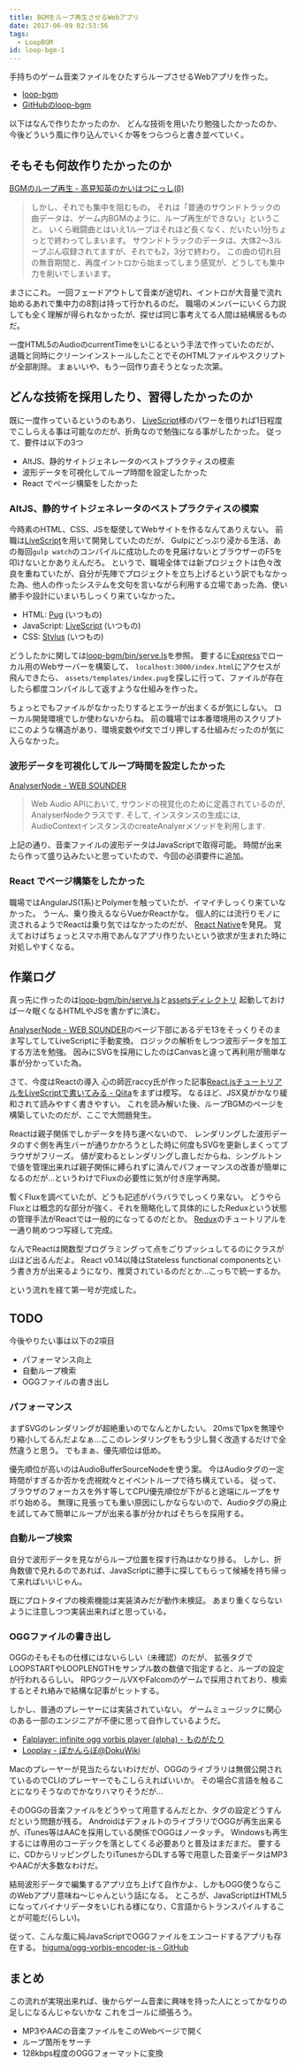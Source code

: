 ```yaml
---
title: BGMをループ再生させるWebアプリ
date: 2017-06-09 02:53:56
tags:
  - LoopBGM
id: loop-bgm-1
---
```


手持ちのゲーム音楽ファイルをひたすらループさせるWebアプリを作った。

- [loop-bgm](http://bgm.sis.jp/)
- [GitHubのloop-bgm](https://github.com/miyabisun/loop-bgm)

以下はなんで作りたかったのか、
どんな技術を用いたり勉強したかったのか、
今後どういう風に作り込んでいくか等をつらつらと書き並べていく。

<!-- more -->

## そもそも何故作りたかったのか

[BGMのループ再生 - 高見知英のかいはつにっし(β)](http://blog.onpu-tamago.net/entry/2014/11/08/232330)

> しかし、それでも集中を阻むもの。
> それは「普通のサウンドトラックの曲データは、ゲーム内BGMのように、ループ再生ができない」ということ。
> いくら戦闘曲とはいえ1ループはそれほど長くなく、だいたい1分ちょっとで終わってしまいます。
> サウンドトラックのデータは、大体2～3ループぶん収録されてますが、それでも2，3分で終わり。
> この曲の切れ目の無音期間と、再度イントロから始まってしまう感覚が、どうしても集中力を削いでしまいます。

まさにこれ。
一回フェードアウトして音楽が途切れ、イントロが大音量で流れ始めるあれで集中力の8割は持って行かれるのだ。
職場のメンバーにいくら力説しても全く理解が得られなかったが、探せば同じ事考えてる人間は結構居るものだ。

一度HTML5のAudioのcurrentTimeをいじるという手法で作っていたのだが、
退職と同時にクリーンインストールしたことでそのHTMLファイルやスクリプトが全部削除。
まぁいいや、もう一回作り直そうとなった次第。

## どんな技術を採用したり、習得したかったのか

既に一度作っているというのもあり、
[LiveScript](http://livescript.net/)様のパワーを借りれば1日程度でこしらえる事は可能なのだが、折角なので勉強になる事がしたかった。
従って、要件は以下の3つ

- AltJS、静的サイトジェネレータのベストプラクティスの模索
- 波形データを可視化してループ時間を設定したかった
- React でページ構築をしたかった

### AltJS、静的サイトジェネレータのベストプラクティスの模索

今時素のHTML、CSS、JSを駆使してWebサイトを作るなんてありえない。
前職は[LiveScript](http://livescript.net/)を用いて開発していたのだが、
Gulpにどっぷり浸かる生活、あの毎回`gulp watch`のコンパイルに成功したのを見届けないとブラウザーのF5を叩けないとかありえんだろ。
というで、職場全体では新プロジェクトは色々改良を重ねていたが、自分が先陣でプロジェクトを立ち上げるという訳でもなかった為、他人の作ったシステムを文句を言いながら利用する立場であった為、使い勝手や設計にいまいちしっくり来ていなかった。

- HTML: [Pug](https://pugjs.org/api/getting-started.html) (いつもの)
- JavaScript: [LiveScript](http://livescript.net/) (いつもの)
- CSS: [Stylus](http://stylus-lang.com/) (いつもの)

どうしたかに関しては[loop-bgm/bin/serve.ls](https://github.com/miyabisun/loop-bgm/blob/master/bin/serve.ls)を参照。
要するに[Express](http://expressjs.com/ja/)でローカル用のWebサーバーを構築して、
`localhost:3000/index.html`にアクセスが飛んできたら、
`assets/templates/index.pug`を探しに行って、ファイルが存在したら都度コンパイルして返すような仕組みを作った。

ちょっとでもファイルがなかったりするとエラーが出まくるが気にしない。
ローカル開発環境でしか使わないからね。
前の職場では本番環境用のスクリプトにこのような構造があり、環境変数やif文でゴリ押しする仕組みだったのが気に入らなかった。

### 波形データを可視化してループ時間を設定したかった

[AnalyserNode - WEB SOUNDER](http://curtaincall.weblike.jp/portfolio-web-sounder/webaudioapi-visualization/draw-wave)

> Web Audio APIにおいて, サウンドの視覚化のために定義されているのが, AnalyserNodeクラスです.
> そして, インスタンスの生成には, AudioContextインスタンスのcreateAnalyerメソッドを利用します.

上記の通り、音楽ファイルの波形データはJavaScriptで取得可能。
時間が出来たら作って盛り込みたいと思っていたので、今回の必須要件に追加。

### React でページ構築をしたかった

職場ではAngularJS(1系)とPolymerを触っていたが、イマイチしっくり来ていなかった。
うーん、乗り換えるならVueかReactかな。
個人的には流行りモノに流されるようでReactは乗り気ではなかったのだが、
[React Native](https://facebook.github.io/react-native/)を発見。
覚えておけばちょっとスマホ用であんなアプリ作りたいという欲求が生まれた時に対処しやすくなる。

## 作業ログ

真っ先に作ったのは[loop-bgm/bin/serve.ls](https://github.com/miyabisun/loop-bgm/blob/master/bin/serve.ls)と[assetsディレクトリ](https://github.com/miyabisun/loop-bgm/tree/master/assets)
起動しておけば一々眠くなるHTMLやJSを書かずに済む。

[AnalyserNode - WEB SOUNDER](http://curtaincall.weblike.jp/portfolio-web-sounder/webaudioapi-visualization/draw-wave)のページ下部にあるデモ13をそっくりそのまま写してしてLiveScriptに手動変換。
ロジックの解析をしつつ波形データを加工する方法を勉強。
因みにSVGを採用にしたのはCanvasと違って再利用が簡単な事が分かっていた為。

さて、今度はReactの導入
心の師匠raccy氏が作った記事[React.jsチュートリアルをLiveScriptで書いてみる - Qiita](http://qiita.com/raccy/items/2eecd392944c164b188b)をまずは模写。
なるほど、JSX臭がかなり緩和されて読みやすく書きやすい。
これを読み解いた後、ループBGMのページを構築していたのだが、ここで大問題発生。

Reactは親子関係でしかデータを持ち運べないので、
レンダリングした波形データのすぐ側を再生バーが通りかかろうとした時に何度もSVGを更新しまくってブラウザがフリーズ。
値が変わるとレンダリングし直しだからね、シングルトンで値を管理出来れば親子関係に縛られずに済んでパフォーマンスの改善が簡単になるのだが…というわけでFluxの必要性に気が付き座学再開。

暫くFluxを調べていたが、どうも記述がバラバラでしっくり来ない。
どうやらFluxとは概念的な部分が強く、それを簡略化して具体的にしたReduxという状態の管理手法がReactでは一般的になってるのだとか。
[Redux](http://redux.js.org/)のチュートリアルを一通り眺めつつ写経して完成。

なんでReactは関数型プログラミングって点をごりプッシュしてるのにクラスが山ほど出るんだよ。
React v0.14以降はStateless functional componentsという書き方が出来るようになり、推奨されているのだとか…こっちで統一するか。

という流れを経て第一号が完成した。

## TODO

今後やりたい事は以下の2項目

- パフォーマンス向上
- 自動ループ検索
- OGGファイルの書き出し

### パフォーマンス

まずSVGのレンダリングが超絶重いのでなんとかしたい。
20msで1pxを無理やり縮小してるんだよなぁ…ここのレンダリングをもう少し賢く改造するだけで全然違うと思う。
でもまぁ、優先順位は低め。

優先順位が高いのはAudioBufferSourceNodeを使う案。
今はAudioタグの一定時間がすぎるか否かを虎視眈々とイベントループで待ち構えている。
従って、ブラウザのフォーカスを外す等してCPU優先順位が下がると途端にループをサボり始める。
無理に見張っても重い原因にしかならないので、Audioタグの廃止を試してみて簡単にループが出来る事が分かればそちらを採用する。

### 自動ループ検索

自分で波形データを見ながらループ位置を探す行為はかなり捗る。
しかし、折角数値で見れるのであれば、JavaScriptに勝手に探してもらって候補を持ち帰って来ればいいじゃん。

既にプロトタイプの検索機能は実装済みだが動作未検証。
あまり重くならないように注意しつつ実装出来ればと思っている。

### OGGファイルの書き出し

OGGのそもそもの仕様にはないらしい（未確認）のだが、
拡張タグでLOOPSTARTやLOOPLENGTHをサンプル数の数値で指定すると、ループの設定が行われるらしい。
RPGツクールVXやFalcomのゲームで採用されており、検索するとそれ絡みで結構な記事がヒットする。

しかし、普通のプレーヤーには実装されていない。
ゲームミュージックに関心のある一部のエンジニアが不便に思って自作しているようだ。

- [Falplayer: infinite ogg vorbis player (alpha) - ものがたり](http://d.hatena.ne.jp/atsushieno/?of=30)
- [Looplay - ぽかんらぼ@DokuWiki](http://www.pokanchan.jp/dokuwiki/software/looplay)

Macのプレーヤーが見当たらないわけだが、OGGのライブラリは無償公開されているのでCLIのプレーヤーでもこしらえればいいか。
その場合C言語を触ることになりそうなのでかなりハマりそうだが…

そのOGGの音楽ファイルをどうやって用意するんだとか、タグの設定どうすんだという問題が残る。
AndroidはデフォルトのライブラリでOGGが再生出来るが、iTunes等はAACを採用している関係でOGGはノータッチ。
Windowsも再生するには専用のコーデックを落としてくる必要ありと普及はまだまだ。
要するに、CDからリッピングしたりiTunesからDLする等で用意した音楽データはMP3やAACが大多数なわけだ。

結局波形データで編集するアプリ立ち上げて自作かよ、しかもOGG使うならこのWebアプリ意味ね～じゃんという話になる。
ところが、JavaScriptはHTML5になってバイナリデータをいじれる様になり、C言語からトランスパイルすることが可能だ(らしい)。

従って、こんな風に純JavaScriptでOGGファイルをエンコードするアプリも存在する。
[higuma/ogg-vorbis-encoder-js - GitHub](https://github.com/higuma/ogg-vorbis-encoder-js)

## まとめ

この流れが実現出来れば、後からゲーム音楽に興味を持った人にとってかなりの足しになるんじゃないかな
これをゴールに頑張ろう。

- MP3やAACの音楽ファイルをこのWebページで開く
- ループ箇所をサーチ
- 128kbps程度のOGGフォーマットに変換

